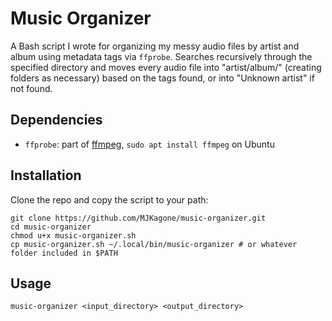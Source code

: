 # Music Organizer

A Bash script I wrote for organizing my messy audio files by artist and album using metadata tags via `ffprobe`. Searches recursively through the specified directory and moves every audio file into "artist/album/" (creating folders as necessary) based on the tags found, or into "Unknown artist" if not found. 

## Dependencies

- `ffprobe`: part of [ffmpeg](https://ffmpeg.org/download.html), `sudo apt install ffmpeg` on Ubuntu

## Installation

Clone the repo and copy the script to your path:

```
git clone https://github.com/MJKagone/music-organizer.git
cd music-organizer
chmod u+x music-organizer.sh
cp music-organizer.sh ~/.local/bin/music-organizer # or whatever folder included in $PATH
```

## Usage
```
music-organizer <input_directory> <output_directory>
```
